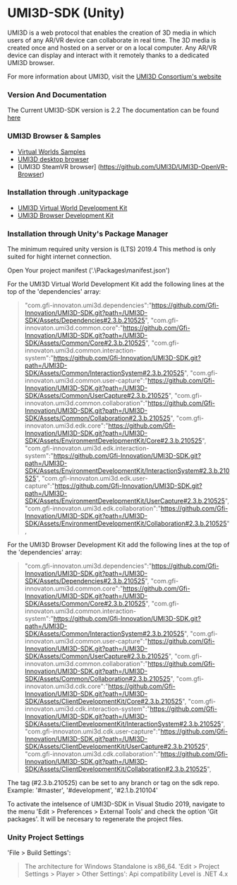# UMI3D-SDK (Unity)
UMI3D is a web protocol that enables the creation of 3D media in which users of any AR/VR device can collaborate in real time. The 3D media is created once and hosted on a server or on a local computer. Any AR/VR device can display and interact with it remotely thanks to a dedicated UMI3D browser. 

For more information about UMI3D, visit the [UMI3D Consortium's website](https://umi3d-consortium.org)

### Version And Documentation

The Current UMI3D-SDK version is 2.2
The documentation can be found [here](https://umi3d.github.io/UMI3D-SDK/index.html)

### UMI3D Browser & Samples

* [Virtual Worlds Samples](https://github.com/UMI3D/UMI3D-Samples)
* [UMI3D desktop browser](https://github.com/UMI3D/UMI3D-Desktop-Browser)
* [UMI3D SteamVR browser] (https://github.com/UMI3D/UMI3D-OpenVR-Browser)

### Installation through .unitypackage

* [UMI3D Virtual World Development Kit](https://github.com/UMI3D/UMI3D-SDK/releases/download/2.3.b.210916/edk.unitypackage)
* [UMI3D Browser Development Kit](https://github.com/UMI3D/UMI3D-SDK/releases/download/2.3.b.210916/cdk.unitypackage)

### Installation through Unity's Package Manager 

The minimum required unity version is (LTS) 2019.4 
This method is only suited for hight internet connection.

Open Your project manifest ('.\Packages\manifest.json')

For the UMI3D Virtual World Development Kit add the following lines at the top of the 'dependencies' array:
>	"com.gfi-innovaton.umi3d.dependencies":"https://github.com/Gfi-Innovation/UMI3D-SDK.git?path=/UMI3D-SDK/Assets/Dependencies#2.3.b.210525",
>	"com.gfi-innovaton.umi3d.common.core":"https://github.com/Gfi-Innovation/UMI3D-SDK.git?path=/UMI3D-SDK/Assets/Common/Core#2.3.b.210525",
>	"com.gfi-innovaton.umi3d.common.interaction-system":"https://github.com/Gfi-Innovation/UMI3D-SDK.git?path=/UMI3D-SDK/Assets/Common/InteractionSystem#2.3.b.210525",
>	"com.gfi-innovaton.umi3d.common.user-capture":"https://github.com/Gfi-Innovation/UMI3D-SDK.git?path=/UMI3D-SDK/Assets/Common/UserCapture#2.3.b.210525",
>	"com.gfi-innovaton.umi3d.common.collaboration":"https://github.com/Gfi-Innovation/UMI3D-SDK.git?path=/UMI3D-SDK/Assets/Common/Collaboration#2.3.b.210525",
>	"com.gfi-innovaton.umi3d.edk.core":"https://github.com/Gfi-Innovation/UMI3D-SDK.git?path=/UMI3D-SDK/Assets/EnvironmentDevelopmentKit/Core#2.3.b.210525",
>	"com.gfi-innovaton.umi3d.edk.interaction-system":"https://github.com/Gfi-Innovation/UMI3D-SDK.git?path=/UMI3D-SDK/Assets/EnvironmentDevelopmentKit/InteractionSystem#2.3.b.210525",
>	"com.gfi-innovaton.umi3d.edk.user-capture":"https://github.com/Gfi-Innovation/UMI3D-SDK.git?path=/UMI3D-SDK/Assets/EnvironmentDevelopmentKit/UserCapture#2.3.b.210525",
>	"com.gfi-innovaton.umi3d.edk.collaboration":"https://github.com/Gfi-Innovation/UMI3D-SDK.git?path=/UMI3D-SDK/Assets/EnvironmentDevelopmentKit/Collaboration#2.3.b.210525",

For the UMI3D Browser Development Kit add the following lines at the top of the 'dependencies' array:
>	"com.gfi-innovaton.umi3d.dependencies":"https://github.com/Gfi-Innovation/UMI3D-SDK.git?path=/UMI3D-SDK/Assets/Dependencies#2.3.b.210525",
>	"com.gfi-innovaton.umi3d.common.core":"https://github.com/Gfi-Innovation/UMI3D-SDK.git?path=/UMI3D-SDK/Assets/Common/Core#2.3.b.210525",
>	"com.gfi-innovaton.umi3d.common.interaction-system":"https://github.com/Gfi-Innovation/UMI3D-SDK.git?path=/UMI3D-SDK/Assets/Common/InteractionSystem#2.3.b.210525",
>	"com.gfi-innovaton.umi3d.common.user-capture":"https://github.com/Gfi-Innovation/UMI3D-SDK.git?path=/UMI3D-SDK/Assets/Common/UserCapture#2.3.b.210525",
>	"com.gfi-innovaton.umi3d.common.collaboration":"https://github.com/Gfi-Innovation/UMI3D-SDK.git?path=/UMI3D-SDK/Assets/Common/Collaboration#2.3.b.210525",
>	"com.gfi-innovaton.umi3d.cdk.core":"https://github.com/Gfi-Innovation/UMI3D-SDK.git?path=/UMI3D-SDK/Assets/ClientDevelopmentKit/Core#2.3.b.210525",
>	"com.gfi-innovaton.umi3d.cdk.interaction-system":"https://github.com/Gfi-Innovation/UMI3D-SDK.git?path=/UMI3D-SDK/Assets/ClientDevelopmentKit/InteractionSystem#2.3.b.210525",
>	"com.gfi-innovaton.umi3d.cdk.user-capture":"https://github.com/Gfi-Innovation/UMI3D-SDK.git?path=/UMI3D-SDK/Assets/ClientDevelopmentKit/UserCapture#2.3.b.210525",
>	"com.gfi-innovaton.umi3d.cdk.collaboration":"https://github.com/Gfi-Innovation/UMI3D-SDK.git?path=/UMI3D-SDK/Assets/ClientDevelopmentKit/Collaboration#2.3.b.210525",

The tag (#2.3.b.210525) can be set to any branch or tag on the sdk repo. Example: '#master', '#development', '#2.1.b.210104'

To activate the intelsence of UMI3D-SDK in Visual Studio 2019, navigate to the menu 'Edit > Preferences > External Tools' and check the option 'Git packages'. It will be necesary to regenerate the project files.

### Unity Project Settings

'File > Build Settings':
>	The architecture for Windows Standalone is x86_64.
'Edit > Project Settings > Player > Other Settings':
>	Api compatibility Level is .NET 4.x
